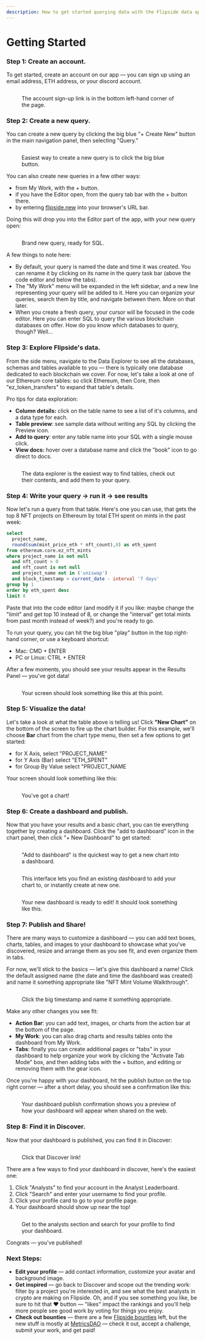 ```yaml
---
description: How to get started querying data with the Flipside data app.
---
```


# Getting Started

### Step 1: Create an account.

To get started, create an account on our app — you can sign up using an email address, ETH address, or your discord account.&#x20;

<figure><img src="../.gitbook/assets/Screenshot 2023-02-15 at 8.12.06 PM.png" alt=""><figcaption><p>The account sign-up link is in the bottom left-hand corner of the page.</p></figcaption></figure>

###

### Step 2: **Create a new query.**

You can create a new query by clicking the big blue "+ Create New" button in the main navigation panel, then selecting "Query."

<figure><img src="../.gitbook/assets/Screenshot 2023-02-15 at 8.09.14 PM.png" alt=""><figcaption><p>Easiest way to create a new query is to click the big blue button.</p></figcaption></figure>

You can also create new queries in a few other ways:

* from My Work, with the + button.
* if you have the Editor open, from the query tab bar with the + button there.
* by entering [flipside.new](https://flipside.new) into your browser's URL bar.

Doing this will drop you into the Editor part of the app, with your new query open:

<figure><img src="../.gitbook/assets/Screenshot 2023-02-15 at 3.50.59 PM.png" alt=""><figcaption><p>Brand new query, ready for SQL.</p></figcaption></figure>

A few things to note here:

* By default, your query is named the date and time it was created. You can rename it by clicking on its name in the query task bar (above the code editor and below the tabs).
* The "My Work" menu will be expanded in the left sidebar, and a new line representing your query will be added to it. Here you can organize your queries, search them by title, and navigate between them. More on that later.
* When you create a fresh query, your cursor will be focused in the code editor. Here you can enter SQL to query the various blockchain databases on offer. How do you know which databases to query, though? Well...



### Step 3: **Explore Flipside's data.**&#x20;

From the side menu, navigate to the Data Explorer to see all the databases, schemas and tables available to you — there is typically one database dedicated to each blockchain we cover. For now, let's take a look at one of our Ethereum core tables: so click Ethereum, then Core, then "ez\_token\_transfers" to expand that table's details.

Pro tips for data exploration:

* **Column details:** click on the table name to see a list of it's columns, and a data type for each.
* **Table preview**: see sample data without writing any SQL by clicking the Preview icon.
* **Add to query**: enter any table name into your SQL with a single mouse click.&#x20;
* **View docs:** hover over a database name and click the "book" icon to go direct to docs.

<figure><img src="../.gitbook/assets/Explore data.png" alt=""><figcaption><p>The data explorer is the easiest way to find tables, check out their contents, and add them to your query.</p></figcaption></figure>



### Step 4: **Write your query → run it → see results**  &#x20;

Now let's run a query from that table. Here's one you can use, that gets the top 8 NFT projects on Ethereum by total ETH spent on mints in the past week:

```sql
select 
  project_name,
  round(sum(mint_price_eth * nft_count),0) as eth_spent
from ethereum.core.ez_nft_mints
where project_name is not null 
  and nft_count > 0
  and nft_count is not null
  and project_name not in ('uniswap')
  and block_timestamp > current_date - interval '7 days'
group by 1
order by eth_spent desc
limit 8
```

Paste that into the code editor (and modify it if you like: maybe change the "limit" and get top 10 instead of 8, or change the "interval" get total mints from past month instead of week?) and you're ready to go.

To run your query, you can hit the big blue "play" button in the top right-hand corner, or use a keyboard shortcut:

* Mac: CMD + ENTER
* PC or Linux: CTRL + ENTER

After a few moments, you should see your results appear in the Results Panel — you've got data!

<figure><img src="../.gitbook/assets/Screenshot 2023-02-15 at 4.37.13 PM.png" alt=""><figcaption><p>Your screen should look something like this at this point.</p></figcaption></figure>

###

### Step 5: **Visualize the data!**

Let's take a look at what the table above is telling us! Click **"New Chart"** on the bottom of the screen to fire up the chart builder. For this example, we'll choose **Bar** chart from the chart type menu, then set a few options to get started:

* for X Axis, select "PROJECT\_NAME"
* for Y Axis (Bar) select "ETH\_SPENT"
* for Group By Value select "PROJECT\_NAME

Your screen should look something like this:

<figure><img src="../.gitbook/assets/Screenshot 2023-02-15 at 4.49.04 PM.png" alt=""><figcaption><p>You've got a chart!</p></figcaption></figure>

###

### Step 6: **Create a dashboard and publish.**

Now that you have your results and a basic chart, you can tie everything together by creating a dashboard. Click the "add to dashboard" icon in the chart panel, then click "+ New Dashboard" to get started:

<figure><img src="../.gitbook/assets/Screenshot 2023-02-15 at 8.15.17 PM.png" alt=""><figcaption><p>"Add to dashboard" is the quickest way to get a new chart into a dashboard.</p></figcaption></figure>

<figure><img src="../.gitbook/assets/Screenshot 2023-02-15 at 8.16.45 PM.png" alt=""><figcaption><p>This interface lets you find an existing dashboard to add your chart to, or instantly create at new one.</p></figcaption></figure>

<figure><img src="../.gitbook/assets/Screenshot 2023-02-15 at 8.29.30 PM.png" alt=""><figcaption><p>Your new dashboard is ready to edit! It should look something like this.</p></figcaption></figure>

###

### Step 7: **Publish and Share!**

There are many ways to customize a dashboard — you can add text boxes, charts, tables, and images to your dashboard to showcase what you've discovered, resize and arrange them as you see fit, and even organize them in tabs.&#x20;

For now, we'll stick to the basics — let's give this dashboard a name! Click the default assigned name (the date and time the dashboard was created) and name it something appropriate like "NFT Mint Volume Walkthrough".

<figure><img src="../.gitbook/assets/Screenshot 2023-02-15 at 8.20.15 PM (1).png" alt=""><figcaption><p>Click the big timestamp and name it something appropriate.</p></figcaption></figure>

Make any other changes you see fit:

* **Action Bar**: you can add text, images, or charts from the action bar at the bottom of the page.
* **My Work**: you can also drag charts and results tables onto the dashboard from My Work.
* **Tabs**: finally you can create additional pages or "tabs" in your dashboard to help organize your work by clicking the "Activate Tab Mode" box, and then adding tabs with the + button, and editing or removing them with the gear icon.

Once you're happy with your dashboard, hit the publish button on the top right corner — after a short delay, you should see a confirmation like this:

<figure><img src="../.gitbook/assets/Screenshot 2023-02-15 at 8.35.24 PM.png" alt=""><figcaption><p>Your dashboard publish confirmation shows you a preview of how your dashboard will appear when shared on the web.</p></figcaption></figure>

###

### Step 8: **Find it in Discover.**&#x20;

Now that your dashboard is published, you can find it in Discover:

<figure><img src="../.gitbook/assets/Screenshot 2023-02-15 at 8.38.16 PM.png" alt=""><figcaption><p>Click that Discover link!</p></figcaption></figure>

There are a few ways to find your dashboard in discover, here's the easiest one:

1. Click "Analysts" to find your account in the Analyst Leaderboard.
2. Click "Search" and enter your username to find your profile.
3. Click your profile card to go to your profile page.
4. Your dashboard should show up near the top!

<figure><img src="../.gitbook/assets/Screenshot 2023-02-15 at 8.43.16 PM.png" alt=""><figcaption><p>Get to the analysts section and search for your profile to find your dashboard.</p></figcaption></figure>

Congrats — you've published!

### Next Steps:

* **Edit your profile** — add contact information, customize your avatar and background image.
* **Get inspired** — go back to Discover and scope out the trending work: filter by a project you're interested in, and see what the best analysts in crypto are making on Flipside. Oh, and if you see something you like, be sure to hit that ❤️ button — "likes" impact the rankings and you'll help more people see good work by voting for things you enjoy.
* **Check out bounties** — there are a few [Flipside bounties](http://localhost:5000/s/q3ZsciVeKRUUcuezp6ax/rpc/data-types/sqlstatement) left, but the new stuff is mostly at [MetricsDAO](https://metricsdao.xyz/) — check it out, accept a challenge, submit your work, and get paid!

